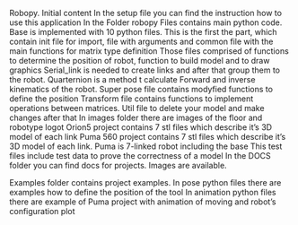 Robopy. Initial content
In the setup file you can find the instruction how to use this application
In the Folder robopy Files contains main python code.
Base is implemented with 10 python files. This is the first the part, which contain init file for import, file with arguments and common file with the main functions for matrix type definition
Those files comprised of functions to determine the position of robot, function to build model and to draw graphics
Serial_link is needed to create links and after that group them to the robot. Quarternion is a method t calculate Forward and inverse kinematics of the robot. Super pose file contains modyfied functions to define the position
Transform file contains functions to implement operations between matrices. Util file to delete your model and make changes after that
In images folder there are images of the floor and robotype logot
Orion5 project contains 7 stl files which describe it’s 3D model of each link
Puma 560 project contains 7 stl files which describe it’s 3D model of each link. Puma is 7-linked robot including the base
This test files include test data to prove the correctness of a model
In the DOCS folder you can find docs for projects.
Images are available.

Examples folder contains project examples.
In pose python files there are examples how to define the position of the tool
In animation python files there are example of Puma project with animation of moving and robot’s configuration plot
